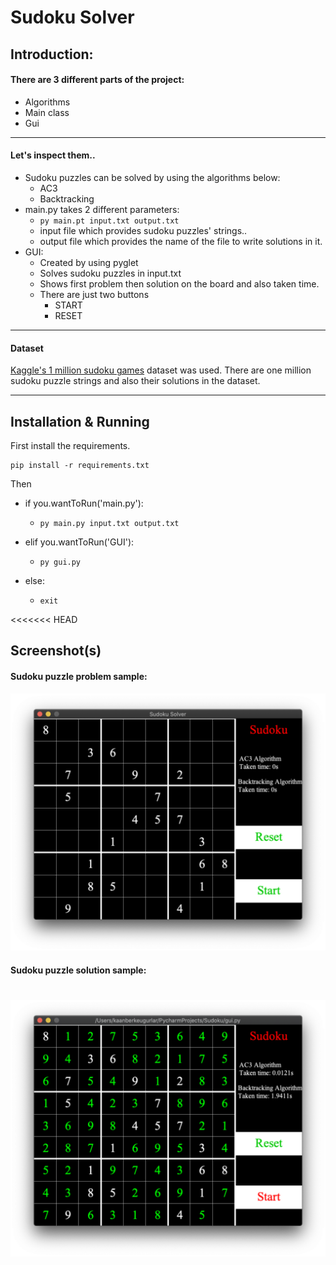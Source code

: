 # Sudoku Solver

## Introduction:
#### There are 3 different parts of the project:
* Algorithms
* Main class
* Gui
---

#### Let's inspect them..
* Sudoku puzzles can be solved by using the algorithms below:
    * AC3
    * Backtracking
* main.py takes 2 different parameters:
    * ```py main.pt input.txt output.txt```
    * input file which provides sudoku puzzles' strings..
    * output file which provides the name of the file to write solutions in it.
* GUI:
    * Created by using pyglet
    * Solves sudoku puzzles in input.txt
    * Shows first problem then solution on the board and also taken time.
    * There are just two buttons
        * START
        * RESET

---

#### Dataset
[Kaggle's 1 million sudoku games](https://www.kaggle.com/bryanpark/sudoku) dataset
was used. There are one million sudoku puzzle strings and also their solutions
in the dataset.

---

## Installation & Running

First install the requirements.

```
pip install -r requirements.txt
```

Then
* if you.wantToRun('main.py'):
    * ```
      py main.py input.txt output.txt
      ```
* elif you.wantToRun('GUI'):
    * ```
      py gui.py
      ```
* else:
    * ```
      exit
      ```
<<<<<<< HEAD
      
## Screenshot(s)

#### Sudoku puzzle problem sample:
![Screenshot1-problem](media/Screenshot1-problem.png)

#### Sudoku puzzle solution sample:
![Screenshot1-solution](media/Screenshot1-solution.png)
=======
